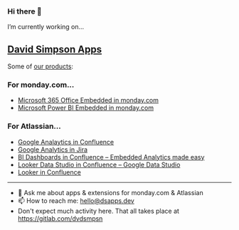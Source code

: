 ### Hi there 👋

I’m currently working on...

## <a href="https://www.dsapps.dev/" rel="dofollow">David Simpson Apps</a>
 
Some of [our products](https://www.dsapps.dev/products/):

###  For monday.com...
- [Microsoft 365 Office Embedded in monday.com](https://www.dsapps.dev/products/microsoft-365-office-embedded/)
- [Microsoft Power BI Embedded in monday.com](https://www.dsapps.dev/products/microsoft-power-bi-in-monday-dot-com/)
  
### For Atlassian...
- [Google Analaytics in Confluence](https://www.dsapps.dev/products/google-analytics-in-confluence/)
- [Google Analytics in Jira](https://www.dsapps.dev/products/google-analytics-in-jira/)
- [BI Dashboards in Confluence – Embedded Analytics made easy](https://www.dsapps.dev/products/bi-dashboards-in-confluence/)
- [Looker Data Studio in Confluence – Google Data Studio](https://www.dsapps.dev/products/looker-studio-in-confluence/)
- [Looker in Confluence](https://www.dsapps.dev/products/looker-in-confluence/)


---

- 💬  Ask me about apps & extensions for monday.com & Atlassian
- 📫  How to reach me: hello@dsapps.dev
- Don't expect much activity here. That all takes place at https://gitlab.com/dvdsmpsn

